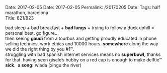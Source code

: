Date: 2017-02-05
Date: 2017-02-05
Permalink: /20170205
Date: 
Tags: half marathon, barcelona  
Title: 821/823  
  
bad sleep + bad breakfast + **bad lungs** + trying to follow a duck uphill = personal best. go figure…  
then seeing **gaudi** from a tourbus and getting proudly educated in phone selling technics, work ethics and 10000 hours. **somewhere** along the way we did the right thing by you #1™.  
struggling with bad spanish internet services means no **superbowl**, thanks for that. having seen gisele’s hubby on a red cap is enough to make delftie™ **sick**.  
**a song:** wlada (xingu the river)  
